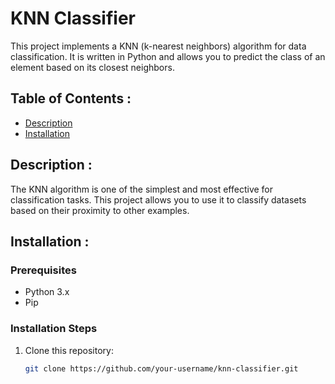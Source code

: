 # KNN Classifier 

This project implements a KNN (k-nearest neighbors) algorithm for data classification. It is written in Python and allows you to predict the class of an element based on its closest neighbors.

## Table of Contents :
- [Description](#description)
- [Installation](#installation)

## Description :

The KNN algorithm is one of the simplest and most effective for classification tasks. This project allows you to use it to classify datasets based on their proximity to other examples.

## Installation :

### Prerequisites
- Python 3.x
- Pip

### Installation Steps

1. Clone this repository:

   ```bash
   git clone https://github.com/your-username/knn-classifier.git
